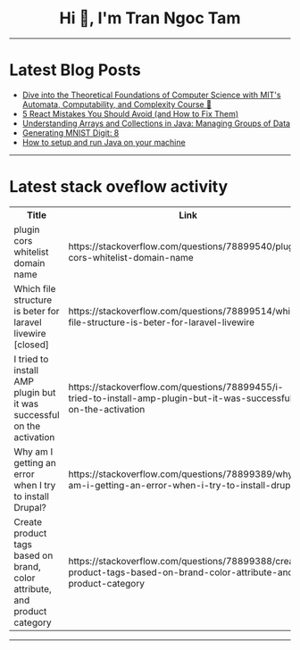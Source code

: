 <h1 align="center">Hi 👋, I'm Tran Ngoc Tam</h1>

---

# Latest Blog Posts 
<!-- BLOG-POST-LIST:START -->
- [Dive into the Theoretical Foundations of Computer Science with MIT&#39;s Automata, Computability, and Complexity Course 🤖](https://dev.to/getvm/dive-into-the-theoretical-foundations-of-computer-science-with-mits-automata-computability-and-complexity-course-53ph)
- [5 React Mistakes You Should Avoid &lpar;and How to Fix Them&rpar;](https://dev.to/vyan/5-react-mistakes-you-should-avoid-and-how-to-fix-them-339m)
- [Understanding Arrays and Collections in Java: Managing Groups of Data](https://dev.to/be11amer/understanding-arrays-and-collections-in-java-managing-groups-of-data-2hf1)
- [Generating MNIST Digit: 8](https://dev.to/aravind_ariharasudhan_ed1/generating-mnist-digit-8-a9)
- [How to setup and run Java on your machine](https://dev.to/olymahmud/how-to-setup-and-run-java-on-your-machine-27h1)
<!-- BLOG-POST-LIST:END -->

---

# Latest stack oveflow activity
<table>
  <tr><th>Title</th><th>Link</th></tr>
  <!-- STACKOVERFLOW:START --><tr><td>plugin cors whitelist domain name</td><td>https://stackoverflow.com/questions/78899540/plugin-cors-whitelist-domain-name</td></tr><tr><td>Which file structure is beter for laravel livewire [closed]</td><td>https://stackoverflow.com/questions/78899514/which-file-structure-is-beter-for-laravel-livewire</td></tr><tr><td>I tried to install AMP plugin but it was successful on the activation</td><td>https://stackoverflow.com/questions/78899455/i-tried-to-install-amp-plugin-but-it-was-successful-on-the-activation</td></tr><tr><td>Why am I getting an error when I try to install Drupal?</td><td>https://stackoverflow.com/questions/78899389/why-am-i-getting-an-error-when-i-try-to-install-drupal</td></tr><tr><td>Create product tags based on brand, color attribute, and product category</td><td>https://stackoverflow.com/questions/78899388/create-product-tags-based-on-brand-color-attribute-and-product-category</td></tr><!-- STACKOVERFLOW:END -->
</table>

---



